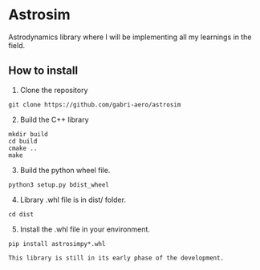 # Astrosim
Astrodynamics library where I will be implementing all my learnings in the field.

## How to install 

1. Clone the repository
```{code}
git clone https://github.com/gabri-aero/astrosim
```

2. Build the C++ library
```{code}
mkdir build
cd build
cmake ..
make
```

3. Build the python wheel file. 
```{code}
python3 setup.py bdist_wheel
```

4. Library .whl file is in dist/ folder.
```{code}
cd dist
```

5. Install the .whl file in your environment.
```{code}
pip install astrosimpy*.whl
```

```{warning}
This library is still in its early phase of the development.
```